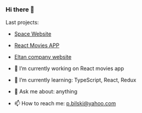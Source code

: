 ### Hi there 👋

Last projects: 

 - [Space Website](https://bilecky.github.io/Space-Website-Layout/)
 - [React Movies APP](https://bilecky.github.io/praca-inz-pawel-b-san/)
 - [Eltan company website](https://eltan.com.pl/)






- 🔭 I’m currently working on React movies app
- 🌱 I’m currently learning: TypeScript, React, Redux
- 💬 Ask me about: anything
- 📫 How to reach me: p.bilski@yahoo.com

